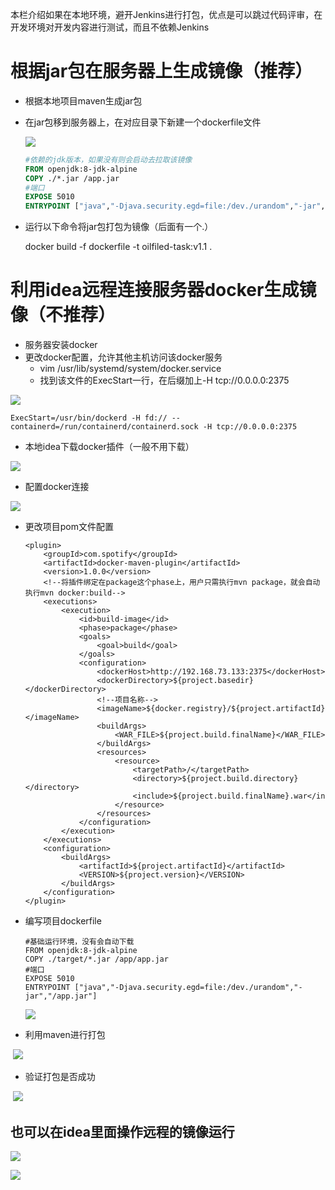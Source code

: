 本栏介绍如果在本地环境，避开Jenkins进行打包，优点是可以跳过代码评审，在开发环境对开发内容进行测试，而且不依赖Jenkins

# 根据jar包在服务器上生成镜像（推荐）

- 根据本地项目maven生成jar包

- 在jar包移到服务器上，在对应目录下新建一个dockerfile文件

  ![](https://youcai922.github.io/99.src/img/docker利用jar包打包.png)

  ```dockerfile
  #依赖的jdk版本，如果没有则会启动去拉取该镜像
  FROM openjdk:8-jdk-alpine
  COPY ./*.jar /app.jar
  #端口
  EXPOSE 5010
  ENTRYPOINT ["java","-Djava.security.egd=file:/dev./urandom","-jar","/app.jar"]
  ```

- 运行以下命令将jar包打包为镜像（后面有一个.）

  docker build -f dockerfile -t oilfiled-task:v1.1 .



# 利用idea远程连接服务器docker生成镜像（不推荐）

- 服务器安装docker
- 更改docker配置，允许其他主机访问该docker服务
  - vim /usr/lib/systemd/system/docker.service
  - 找到该文件的ExecStart一行，在后缀加上-H tcp://0.0.0.0:2375

![](https://youcai922.github.io/99.src/img/docker开放远程连接端口.png)

```
ExecStart=/usr/bin/dockerd -H fd:// --containerd=/run/containerd/containerd.sock -H tcp://0.0.0.0:2375
```

- 本地idea下载docker插件（一般不用下载）

![](https://youcai922.github.io/99.src/img/ideadocker插件下载.png)

- 配置docker连接

![](https://youcai922.github.io/99.src/img/idea配置远程docker连接.png)

- 更改项目pom文件配置

  ```
  <plugin>
      <groupId>com.spotify</groupId>
      <artifactId>docker-maven-plugin</artifactId>
      <version>1.0.0</version>
      <!--将插件绑定在package这个phase上，用户只需执行mvn package，就会自动执行mvn docker:build-->
      <executions>
          <execution>
              <id>build-image</id>
              <phase>package</phase>
              <goals>
                  <goal>build</goal>
              </goals>
              <configuration>
                  <dockerHost>http://192.168.73.133:2375</dockerHost>
                  <dockerDirectory>${project.basedir}</dockerDirectory>
                  <!--项目名称-->
                  <imageName>${docker.registry}/${project.artifactId}:${tag}</imageName>
                  <buildArgs>
                      <WAR_FILE>${project.build.finalName}</WAR_FILE>
                  </buildArgs>
                  <resources>
                      <resource>
                          <targetPath>/</targetPath>
                          <directory>${project.build.directory}</directory>
                          <include>${project.build.finalName}.war</include>
                      </resource>
                  </resources>
              </configuration>
          </execution>
      </executions>
      <configuration>
          <buildArgs>
              <artifactId>${project.artifactId}</artifactId>
              <VERSION>${project.version}</VERSION>
          </buildArgs>
      </configuration>
  </plugin>
  ```

- 编写项目dockerfile

  ```
  #基础运行环境，没有会自动下载
  FROM openjdk:8-jdk-alpine
  COPY ./target/*.jar /app/app.jar
  #端口
  EXPOSE 5010
  ENTRYPOINT ["java","-Djava.security.egd=file:/dev./urandom","-jar","/app.jar"]
  ```

  ![](https://youcai922.github.io/99.src/img/项目dockerfile.png)

- 利用maven进行打包

​	![](https://youcai922.github.io/99.src/img/利用maven进行打包.png)

- 验证打包是否成功

​	![](https://youcai922.github.io/99.src/img/服务器验证是否打包成功.png)



## 也可以在idea里面操作远程的镜像运行

![](https://youcai922.github.io/99.src/img/idea远程操作镜像运行.png)

![](https://youcai922.github.io/99.src/img/idea远程镜像配置.png)